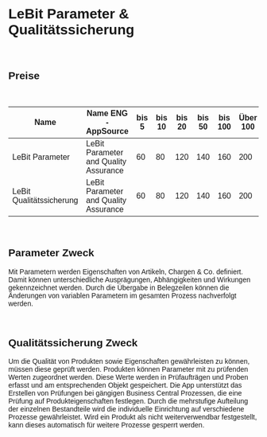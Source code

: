 <style>
body {
    font-family: "Century Gothic", "CenturyGothic", "AppleGothic", sans-serif;
}
</style>

# LeBit Parameter & Qualitätssicherung

<br>

## Preise

<br>

| Name                                | Name ENG -AppSource                   | bis 5 | bis 10 | bis 20 | bis 50 | bis 100 | Über 100 |
|-------------------------------------|---------------------------------------|-------|--------|--------|--------|---------|----------|
| LeBit Parameter                      | LeBit Parameter and Quality Assurance | 60    | 80     | 120    | 140    | 160     | 200      |
| LeBit Qualitätssicherung             | LeBit Parameter and Quality Assurance | 60    | 80     | 120    | 140    | 160     | 200      |

<br>

## Parameter Zweck

Mit Parametern werden Eigenschaften von Artikeln, Chargen & Co. definiert. Damit können unterschiedliche Ausprägungen, Abhängigkeiten und Wirkungen gekennzeichnet werden. Durch die Übergabe in Belegzeilen können die Änderungen von variablen Parametern im gesamten Prozess nachverfolgt werden.

<br>

## Qualitätssicherung Zweck

Um die Qualität von Produkten sowie Eigenschaften gewährleisten zu können, müssen diese geprüft werden. Produkten können Parameter mit zu prüfenden Werten zugeordnet werden. Diese Werte werden in Prüfaufträgen und Proben erfasst und am entsprechenden Objekt gespeichert. Die App unterstützt das Erstellen von Prüfungen bei gängigen Business Central Prozessen, die eine Prüfung auf Produkteigenschaften festlegen. Durch die mehrstufige Aufteilung der einzelnen Bestandteile wird die individuelle Einrichtung auf verschiedene Prozesse gewährleistet. Wird ein Produkt als nicht weiterverwendbar festgestellt, kann dieses automatisch für weitere Prozesse gesperrt werden.